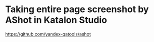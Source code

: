 Taking entire page screenshot by AShot in Katalon Studio
===================== 

https://github.com/yandex-qatools/ashot
